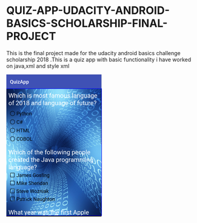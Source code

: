 # QUIZ-APP-UDACITY-ANDROID-BASICS-SCHOLARSHIP-FINAL-PROJECT
This is the final project made for the udacity android basics challenge scholarship 2018 .This is a quiz app with basic functionality i have worked on java,xml and style xml



![screenshot](quiz.png)
